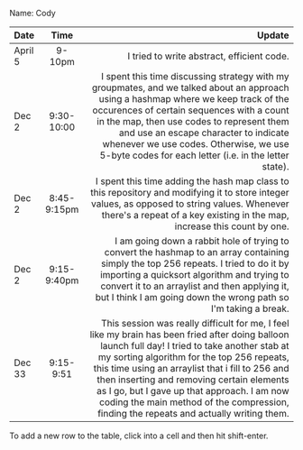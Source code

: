 Name: Cody

| Date    |    Time     |                                                                                                                                                                                                                                                                                                                                                                                                                                     Update |
|:--------|:-----------:|-------------------------------------------------------------------------------------------------------------------------------------------------------------------------------------------------------------------------------------------------------------------------------------------------------------------------------------------------------------------------------------------------------------------------------------------:|
| April 5 |   9-10pm    |                                                                                                                                                                                                                                                                                                                                                                                                 I tried to write abstract, efficient code. |
| Dec 2   | 9:30-10:00  |                                                                   I spent this time discussing strategy with my groupmates, and we talked about an approach using a hashmap where we keep track of the occurences of certain sequences with a count in the map, then use codes to represent them and use an escape character to indicate whenever we use codes. Otherwise, we use 5-byte codes for each letter (i.e. in the letter state). |
| Dec 2   | 8:45-9:15pm |                                                                                                                                                                                                                  I spent this time adding the hash map class to this repository and modifying it to store integer values, as opposed to string values. Whenever there's a repeat of a key existing in the map, increase this count by one. |
| Dec 2   | 9:15-9:40pm |                                                                                                                                     I am going down a rabbit hole of trying to convert the hashmap to an array containing simply the top 256 repeats. I tried to do it by importing a quicksort algorithm and trying to convert it to an arraylist and then applying it, but I think I am going down the wrong path so I'm taking a break. |
| Dec 33  |  9:15-9:51  | This session was really difficult for me, I feel like my brain has been fried after doing balloon launch full day! I tried to take another stab at my sorting algorithm for the top 256 repeats, this time using an arraylist that i fill to 256 and then inserting and removing certain elements as I go, but I gave up that approach. I am now coding the main method of the compression, finding the repeats and actually writing them. |


To add a new row to the table, click into a cell and then hit shift-enter.